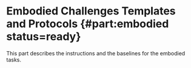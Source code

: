 # Embodied Challenges Templates and Protocols {#part:embodied status=ready}

This part describes the instructions and the baselines for the embodied tasks.

